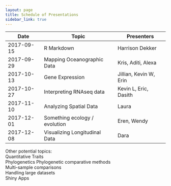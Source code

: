 ```yaml
---
layout: page
title: Schedule of Presentations
sidebar_link: true
---
```


| Date | Topic | Presenters |
|------|-------|------------|
|2017-09-15| R Markdown | Harrison Dekker |
|2017-09-29| Mapping Oceanographic Data | Kris, Aditi, Alexa |
|2017-10-13| Gene Expression | Jillian, Kevin W, Erin|
|2017-10-27| Interpreting RNAseq data | Kevin L, Eric, Dasith|
|2017-11-10| Analyzing Spatial Data|Laura |
|2017-12-01| Something ecology / evolution | Eren, Wendy|
|2017-12-08| Visualizing Longitudinal Data| Dara |

Other potential topics:  
Quantitative Traits  
Phylogenetics
Phylogenetic comparative methods  
Multi-sample comparisons  
Handling large datasets  
Shiny Apps
